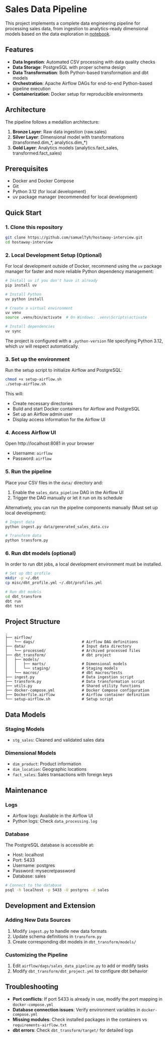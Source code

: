# Sales Data Pipeline

This project implements a complete data engineering pipeline for processing sales data, from ingestion to analytics-ready dimensional models based on the data exploration in [notebook](./misc/exploration.ipynb).

## Features

- **Data Ingestion**: Automated CSV processing with data quality checks
- **Data Storage**: PostgreSQL with proper schema design
- **Data Transformation**: Both Python-based transformation and dbt models
- **Orchestration**: Apache Airflow DAGs for end-to-end Python-based pipeline execution
- **Containerization**: Docker setup for reproducible environments

## Architecture

The pipeline follows a medallion architecture:

1. **Bronze Layer**: Raw data ingestion (raw.sales)
2. **Silver Layer**: Dimensional model with transformations (transformed.dim_\*, analytics.dim_\*)
3. **Gold Layer**: Analytics models (analytics.fact_sales, transformed.fact_sales)

## Prerequisites

- Docker and Docker Compose
- Git
- Python 3.12 (for local development)
- uv package manager (recommended for local development)

## Quick Start

### 1. Clone this repository

```bash
git clone https://github.com/samuelTyh/hostaway-interview.git
cd hostaway-interview
```

### 2. Local Development Setup (Optional)

For local development outside of Docker, recommend using the `uv` package manager for faster and more reliable Python dependency management:

```bash
# Install uv if you don't have it already
pip install uv

# Install Python
uv python install

# Create a virtual environment
uv venv
source .venv/bin/activate  # On Windows: .venv\Scripts\activate

# Install dependencies
uv sync
```

The project is configured with a `.python-version` file specifying Python 3.12, which uv will respect automatically.

### 3. Set up the environment

Run the setup script to initialize Airflow and PostgreSQL:

```bash
chmod +x setup-airflow.sh
./setup-airflow.sh
```

This will:
- Create necessary directories
- Build and start Docker containers for Airflow and PostgreSQL
- Set up an Airflow admin user
- Display access information for the Airflow UI

### 4. Access Airflow UI

Open http://localhost:8081 in your browser
- Username: `airflow`
- Password: `airflow`

### 5. Run the pipeline

Place your CSV files in the `data/` directory and:

1. Enable the `sales_data_pipeline` DAG in the Airflow UI
2. Trigger the DAG manually or let it run on its schedule

Alternatively, you can run the pipeline components manually (Must set up local development):

```bash
# Ingest data
python ingest.py data/generated_sales_data.csv

# Transform data
python transform.py
```

### 6. Run dbt models (optional)
In order to run dbt jobs, a local development environment must be installed.

```bash
# Set up dbt profile
mkdir -p ~/.dbt
cp misc/dbt_profile.yml ~/.dbt/profiles.yml

# Run dbt models
cd dbt_transform
dbt run
dbt test
```

## Project Structure

```
.
├── airflow/
│   └── dags/                     # Airflow DAG definitions
├── data/                         # Input data directory
│   └── processed/                # Archived processed files
├── dbt_transform/                # dbt project
│   ├── models/
│   │   ├── marts/                # Dimensional models
│   │   └── staging/              # Staging models
│   └── macros/                   # dbt macros/tests
├── ingest.py                     # Data ingestion script
├── transform.py                  # Data transformation script
├── utils.py                      # Shared utility functions
├── docker-compose.yml            # Docker Compose configuration
├── Dockerfile.airflow            # Airflow container definition
└── setup-airflow.sh              # Setup script
```

## Data Models

### Staging Models

- `stg_sales`: Cleaned and validated sales data

### Dimensional Models

- `dim_product`: Product information
- `dim_location`: Geographic locations
- `fact_sales`: Sales transactions with foreign keys

## Maintenance

### Logs

- Airflow logs: Available in the Airflow UI
- Python logs: Check `data_processing.log`

### Database

The PostgreSQL database is accessible at:
- Host: localhost
- Port: 5433
- Username: postgres
- Password: mysecretpassword
- Database: sales

```bash
# Connect to the database
psql -h localhost -p 5433 -U postgres -d sales
```

## Development and Extension

### Adding New Data Sources

1. Modify `ingest.py` to handle new data formats
2. Update schema definitions in `transform.py`
3. Create corresponding dbt models in `dbt_transform/models/`

### Customizing the Pipeline

1. Edit `airflow/dags/sales_data_pipeline.py` to add or modify tasks
2. Modify `dbt_transform/dbt_project.yml` to configure dbt behavior

## Troubleshooting

- **Port conflicts**: If port 5433 is already in use, modify the port mapping in `docker-compose.yml`
- **Database connection issues**: Verify environment variables in `docker-compose.yml`
- **Missing modules**: Check installed packages in the containers vs `requirements-airflow.txt`
- **dbt errors**: Check `dbt_transform/target/` for detailed logs
